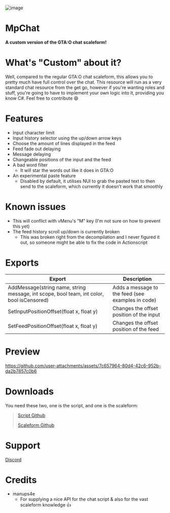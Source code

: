 ![image](https://github.com/user-attachments/assets/f119c9ce-7080-4fbd-a8fa-9dd59e34a924)

# MpChat
**A custom version of the GTA:O chat scaleform!**

# What's "Custom" about it?
Well, compared to the regular GTA:O chat scaleform, this allows you to pretty much have full control over the chat. This resource will run as a very standard chat resource from the get go, however if you're wanting roles and stuff, you're going to have to implement your own logic into it, providing you know C#. Feel free to contribute 😄

# Features
- Input character limit
- Input history selector using the up/down arrow keys
- Choose the amount of lines displayed in the feed
- Feed fade out delaying
- Message delaying
- Changeable positions of the input and the feed
- A bad word filter
  - It will star the words out like it does in GTA:O
 - An experimental paste feature
   - Disabled by default, it utilises NUI to grab the pasted text to then send to the scaleform, which currently it doesn't work that smoothly

# Known issues
- This will conflict with vMenu's "M" key (I'm not sure on how to prevent this yet)
- The feed history scroll up/down is currently broken
  - This was broken right from the decompilation and I never figured it out, so someone might be able to fix the code in Actionscript

# Exports
| Export                               | Description                                
|-------------------------------------  |-----------------------------|
| AddMessage(string name, string message, int scope, bool team, int color, bool isCensored) | Adds a message to the feed (see examples in code) 
| SetInputPositionOffset(float x, float y) | Changes the offset position of the input 
| SetFeedPositionOffset(float x, float y) | Changes the offset position of the feed             

# Preview
https://github.com/user-attachments/assets/7c657964-80d4-42c6-952b-da2b7857c0b6

# Downloads
You need these two, one is the script, and one is the scaleform:
> [Script Github](https://github.com/QuadrupleTurbo/scaleformeter/releases)
> 
> [Scaleform Github](https://github.com/QuadrupleTurbo/scaleformeter/releases)

# Support
[Discord](https://discord.gg/KJVD73D3Pq)

# Credits
- manups4e
    - For supplying a nice API for the chat script & also for the vast scaleform knowledge :+1: 
